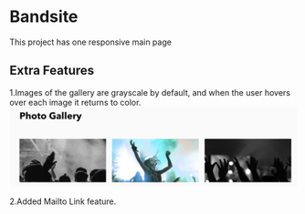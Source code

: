 # Bandsite

This project has one responsive main page

## Extra Features

1.Images of the gallery are grayscale by default, and when the user hovers over each image it returns to color.
![grayscale](./screenshots/grayscale.png)

2.Added Mailto Link feature.
